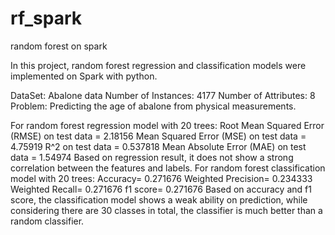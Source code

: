 # rf_spark
random forest on spark

In this project, random forest regression and classification models were implemented on Spark with python.

DataSet: Abalone data
Number of Instances: 4177
Number of Attributes: 8
Problem: Predicting the age of abalone from physical measurements.


For random forest regression model with 20 trees:
Root Mean Squared Error (RMSE) on test data = 2.18156
Mean Squared Error (MSE) on test data = 4.75919
R^2 on test data = 0.537818
Mean Absolute Error (MAE) on test data = 1.54974
Based on regression result, it does not show a strong correlation between the features and labels.
For random forest classification model with 20 trees:
Accuracy= 0.271676
Weighted Precision= 0.234333
Weighted Recall= 0.271676
f1 score= 0.271676
Based on accuracy and f1 score, the classification model shows a weak ability on prediction, while considering there are 30 classes in total, the classifier is much better than a random classifier.
